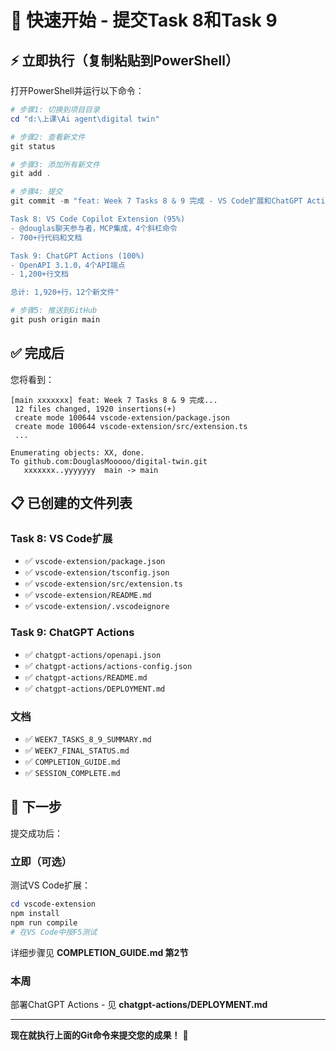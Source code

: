 # 🚀 快速开始 - 提交Task 8和Task 9

## ⚡ 立即执行（复制粘贴到PowerShell）

打开PowerShell并运行以下命令：

```powershell
# 步骤1: 切换到项目目录
cd "d:\上课\Ai agent\digital twin"

# 步骤2: 查看新文件
git status

# 步骤3: 添加所有新文件
git add .

# 步骤4: 提交
git commit -m "feat: Week 7 Tasks 8 & 9 完成 - VS Code扩展和ChatGPT Actions集成

Task 8: VS Code Copilot Extension (95%)
- @douglas聊天参与者，MCP集成，4个斜杠命令
- 700+行代码和文档

Task 9: ChatGPT Actions (100%)
- OpenAPI 3.1.0，4个API端点
- 1,200+行文档

总计: 1,920+行，12个新文件"

# 步骤5: 推送到GitHub
git push origin main
```

## ✅ 完成后

您将看到：
```
[main xxxxxxx] feat: Week 7 Tasks 8 & 9 完成...
 12 files changed, 1920 insertions(+)
 create mode 100644 vscode-extension/package.json
 create mode 100644 vscode-extension/src/extension.ts
 ...
 
Enumerating objects: XX, done.
To github.com:DouglasMooooo/digital-twin.git
   xxxxxxx..yyyyyyy  main -> main
```

## 📋 已创建的文件列表

### Task 8: VS Code扩展
- ✅ `vscode-extension/package.json`
- ✅ `vscode-extension/tsconfig.json`
- ✅ `vscode-extension/src/extension.ts`
- ✅ `vscode-extension/README.md`
- ✅ `vscode-extension/.vscodeignore`

### Task 9: ChatGPT Actions
- ✅ `chatgpt-actions/openapi.json`
- ✅ `chatgpt-actions/actions-config.json`
- ✅ `chatgpt-actions/README.md`
- ✅ `chatgpt-actions/DEPLOYMENT.md`

### 文档
- ✅ `WEEK7_TASKS_8_9_SUMMARY.md`
- ✅ `WEEK7_FINAL_STATUS.md`
- ✅ `COMPLETION_GUIDE.md`
- ✅ `SESSION_COMPLETE.md`

## 🎯 下一步

提交成功后：

### 立即（可选）
测试VS Code扩展：
```powershell
cd vscode-extension
npm install
npm run compile
# 在VS Code中按F5测试
```

详细步骤见 **COMPLETION_GUIDE.md 第2节**

### 本周
部署ChatGPT Actions - 见 **chatgpt-actions/DEPLOYMENT.md**

---

**现在就执行上面的Git命令来提交您的成果！** 🚀
